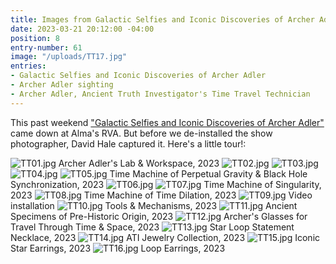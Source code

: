 ```yaml
---
title: Images from Galactic Selfies and Iconic Discoveries of Archer Adler
date: 2023-03-21 20:12:00 -04:00
position: 8
entry-number: 61
image: "/uploads/TT17.jpg"
entries:
- Galactic Selfies and Iconic Discoveries of Archer Adler
- Archer Adler sighting
- Archer Adler, Ancient Truth Investigator's Time Travel Technician
---
```


This past weekend ["Galactic Selfies and Iconic Discoveries of Archer Adler"](https://almasrva.com/blogs/exhibition/rachel-rader) came down at Alma's RVA. But before we de-installed the show photographer, David Hale captured it. Here's a little tour!:

![TT01.jpg](/uploads/TT01.jpg)
Archer Adler's Lab & Workspace, 2023
![TT02.jpg](/uploads/TT02.jpg)
![TT03.jpg](/uploads/TT03.jpg)
![TT04.jpg](/uploads/TT04.jpg)
![TT05.jpg](/uploads/TT05.jpg)
Time Machine of Perpetual Gravity & Black Hole Synchronization, 2023
![TT06.jpg](/uploads/TT06.jpg)
![TT07.jpg](/uploads/TT07.jpg)
Time Machine of Singularity, 2023
![TT08.jpg](/uploads/TT08.jpg)
Time Machine of Time Dilation, 2023
![TT09.jpg](/uploads/TT09.jpg)
Video installation 
![TT10.jpg](/uploads/TT10.jpg)
Tools & Mechanisms, 2023
![TT11.jpg](/uploads/TT11.jpg)
Ancient Specimens of Pre-Historic Origin, 2023
![TT12.jpg](/uploads/TT12.jpg)
Archer's Glasses for Travel Through Time & Space, 2023
![TT13.jpg](/uploads/TT13.jpg)
Star Loop Statement Necklace, 2023
![TT14.jpg](/uploads/TT14.jpg)
ATI Jewelry Collection, 2023
![TT15.jpg](/uploads/TT15.jpg)
Iconic Star Earrings, 2023
![TT16.jpg](/uploads/TT16.jpg)
Loop Earrings, 2023
